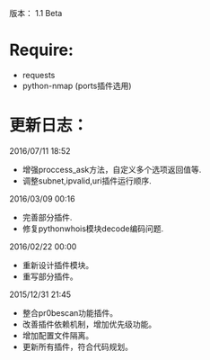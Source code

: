 版本：
1.1 Beta

Require:
========================
- requests
- python-nmap (ports插件选用)

更新日志：
=========================

2016/07/11 18:52
 * 增强proccess_ask方法，自定义多个选项返回值等.
 * 调整subnet,ipvalid,uri插件运行顺序.

2016/03/09 00:16
 * 完善部分插件.
 * 修复pythonwhois模块decode编码问题.

2016/02/22 00:00
 * 重新设计插件模块。
 * 重写部分插件。

2015/12/31 21:45
 * 整合pr0bescan功能插件。
 * 改善插件依赖机制，增加优先级功能。
 * 增加配置文件隔离。
 * 更新所有插件，符合代码规划。
